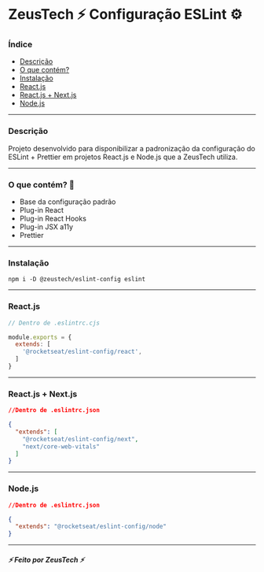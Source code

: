 # ZeusTech ⚡ Configuração ESLint ⚙️

### Índice
<ul>
  <a href="#descrição"><li>Descrição</li></a>
  <a href="#o-que-contém?"><li>O que contém?</li></a>
  <a href="#instalação"><li>Instalação</li></a>
  <a href="#react.js"><li>React.js</li></a>
  <a href="#react.js-+-next.js"><li>React.js + Next.js</li></a>
  <a href="#node.js"><li>Node.js</li></a>
</ul>

---

### Descrição

Projeto desenvolvido para disponibilizar a padronização da configuração do ESLint + Prettier em projetos React.js e Node.js que a ZeusTech utiliza.

---

### O que contém? 🤔

- Base da configuração padrão
- Plug-in React
- Plug-in React Hooks
- Plug-in JSX a11y
- Prettier

---

### Instalação

```npm i -D @zeustech/eslint-config eslint```

---

### React.js

```cjs
// Dentro de .eslintrc.cjs

module.exports = {
  extends: [
    '@rocketseat/eslint-config/react',
  ]
}
```

---

### React.js + Next.js

```json
//Dentro de .eslintrc.json

{
  "extends": [
    "@rocketseat/eslint-config/next", 
    "next/core-web-vitals"
  ]
}
```

---

### Node.js

```json
//Dentro de .eslintrc.json

{
  "extends": "@rocketseat/eslint-config/node"
}
```

---

##### ⚡ Feito por ZeusTech ⚡ 